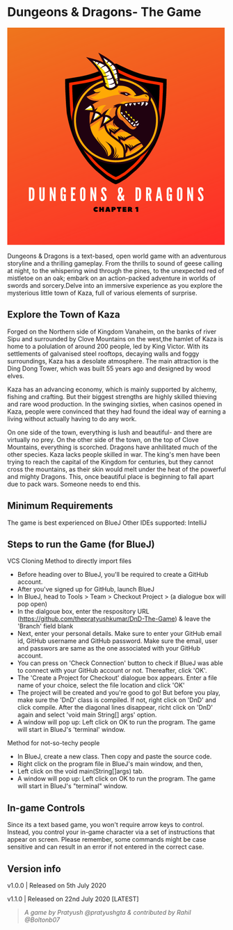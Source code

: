 # Dungeons & Dragons- The Game
![Dungeons & Dragons:Chapter 1](https://github.com/pratyushgta/DnD-The-Game/blob/master/D%26D%20Logo.png)


Dungeons & Dragons is a text-based, open world game with an adventurous storyline and a thrilling gameplay.
From the thrills to sound of geese calling at night, to the whispering wind through the pines, to the unexpected red of mistletoe on an oak; embark on an action-packed adventure in worlds of swords and sorcery.Delve into an immersive experience as you explore the mysterious little town of Kaza, full of various elements of surprise.

## Explore the Town of Kaza
Forged on the Northern side of Kingdom Vanaheim, on the banks of river Sipu and surrounded by Clove Mountains on the west,the hamlet of Kaza is home to a polulation of around 200 people, led by King Victor. With its settlements of galvanised steel rooftops, decaying walls and foggy surroundings, Kaza has a desolate atmosphere. The main attraction is the Ding Dong Tower, which was built 55 years ago and designed by wood elves. 

Kaza has an advancing economy, which is mainly supported by alchemy, fishing and crafting. But their biggest strengths are highly skilled thieving and rare wood production. In the swinging sixties, when casinos opened in Kaza, people were convinced that
they had found the ideal way of earning a living without actually having to do any work. 
        
On one side of the town, everything is lush and beautiful- and there are virtually no prey. On the other side of the town, on the top of Clove Mountains, everything is scorched. Dragons have anhilitated much of the other species.
Kaza lacks people skilled in war. The king's men have been trying to reach the capital of the Kingdom for centuries, but they cannot cross the mountains, as their skin would melt under the heat of the powerful and mighty Dragons. This, once beautiful place is beginning to fall apart due to pack wars. Someone needs to end this.

## Minimum Requirements
The game is best experienced on BlueJ
Other IDEs supported: IntelliJ

## Steps to run the Game (for BlueJ)

VCS Cloning Method to directly import files
- Before heading over to BlueJ, you'll be required to create a GitHub account.
- After you've signed up for GitHub, launch BlueJ
- In BlueJ, head to Tools > Team > Checkout Project > (a dialogue box will pop open)
- In the dialgoue box, enter the respository URL (https://github.com/thepratyushkumar/DnD-The-Game) & leave the 'Branch' field blank
- Next, enter your personal details. Make sure to enter your GitHub email id, GitHub username and GitHub password. Make sure the email, user and passwors are same as the one associated with your GitHub account. 
- You can press on 'Check Connection' button to check if BlueJ was able to connect with your GitHub account or not. Thereafter, click 'OK'.
- The 'Create a Project for Checkout' dialogue box appears. Enter a file name of your choice, select the file location and click 'OK'
- The project will be created and you're good to go! But before you play, make sure the 'DnD' class is compiled. If not, right click on 'DnD' and click compile. After the diagonal lines disappear, richt click on 'DnD' again and select 'void main String[] args' option.
- A window will pop up: Left click on OK to run the program. The game will start in BlueJ's 'terminal' window.

Method for not-so-techy people
- In BlueJ, create a new class. Then copy and paste the source code.  
- Right click on the program file in BlueJ's main window, and then,
- Left click on the void main(String[]args) tab.
- A window will pop up: Left click on OK to run the program. The game will start in BlueJ's "terminal" window.

## In-game Controls
Since its a text based game, you won't require arrow keys to control. Instead, you control your in-game character via a set of instructions that  appear on screen. Please remember, some commands might be case sensitive and can result in an error if not entered in the correct case.    

## Version info
v1.0.0  |  Released on 5th July 2020 

v1.1.0  |  Released on 22nd July 2020 [LATEST]



> *A game by Pratyush @pratyushgta & contributed by Rahil @Boltonb07*


